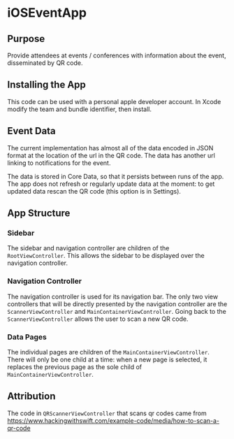 # iOSEventApp

## Purpose

Provide attendees at events / conferences with information about the event, disseminated by QR code. 

## Installing the App

This code can be used with a personal apple developer account. In Xcode modify the team and bundle identifier, then install.

## Event Data

The current implementation has almost all of the data encoded in JSON format at the location of the url in the QR code. The data has another url linking to notifications for the event.

The data is stored in Core Data, so that it persists between runs of the app. The app does not refresh or regularly update data at the moment: to get updated data rescan the QR code (this option is in Settings).

## App Structure

### Sidebar

The sidebar and navigation controller are children of the `RootViewController`. This allows the sidebar to be displayed over the navigation controller.

### Navigation Controller

The navigation controller is used for its navigation bar. The only two view controllers that will be directly presented by the navigation controller are the `ScannerViewController` and `MainContainerViewController`. Going back to the `ScannerViewController` allows the user to scan a new QR code.

### Data Pages

The individual pages are children of the `MainContainerViewController`. There will only be one child at a time: when a new page is selected, it replaces the previous page as the sole child of `MainContainerViewController`.

## Attribution

The code in `QRScannerViewController` that scans qr codes came from https://www.hackingwithswift.com/example-code/media/how-to-scan-a-qr-code 
